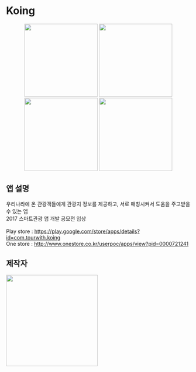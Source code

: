 # Koing #

<p align="center">
  <img src="img_resources/1.png" width="200"/>
  <img src="img_resources/2.png" width="200"/>
  <img src="img_resources/3.png" width="200"/>
  <img src="img_resources/4.png" width="200"/>
  
</p>


## 앱 설명 ##

우리나라에 온 관광객들에게 관광지 정보를 제공하고, 서로 매칭시켜서 도움을 주고받을 수 있는 앱
<br>
2017 스마트관광 앱 개발 공모전 입상
<br><br>
Play store : 
https://play.google.com/store/apps/details?id=com.tourwith.koing <br>
One store : 
http://www.onestore.co.kr/userpoc/apps/view?pid=0000721241


## 제작자 ##
<img src="img_resources/team.png" width="250"/>

